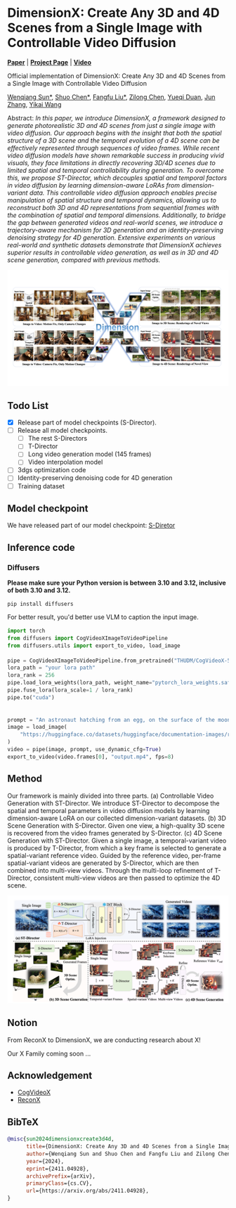 # DimensionX: Create Any 3D and 4D Scenes from a Single Image with Controllable Video Diffusion

[**Paper**](https://arxiv.org/abs/2411.04928) | [**Project Page**](https://chenshuo20.github.io/DimensionX/) | [**Video**](https://youtu.be/ViDQI1HMY2U?si=f1RGd82n6yj6TOFB)

Official implementation of DimensionX: Create Any 3D and 4D Scenes from a Single Image with Controllable Video Diffusion

[Wenqiang Sun*](https://github.com/wenqsun), [Shuo Chen*](https://chenshuo20.github.io/), [Fangfu Liu*](https://liuff19.github.io/), [Zilong Chen](https://scholar.google.com/citations?user=2pbka1gAAAAJ), [Yueqi Duan](https://duanyueqi.github.io/), [Jun Zhang](https://eejzhang.people.ust.hk/), [Yikai Wang](https://yikaiw.github.io/)

Abstract: *In this paper, we introduce DimensionX, a framework designed to generate photorealistic 3D and 4D scenes from just a single image with video diffusion. Our approach begins with the insight that both the spatial structure of a 3D scene and the temporal evolution of a 4D scene can be effectively represented through sequences of video frames. While recent video diffusion models have shown remarkable success in producing vivid visuals, they face limitations in directly recovering 3D/4D scenes due to limited spatial and temporal controllability during generation. To overcome this, we propose ST-Director, which decouples spatial and temporal factors in video diffusion by learning dimension-aware LoRAs from dimension-variant data. This controllable video diffusion approach enables precise manipulation of spatial structure and temporal dynamics, allowing us to reconstruct both 3D and 4D representations from sequential frames with the combination of spatial and temporal dimensions. Additionally, to bridge the gap between generated videos and real-world scenes, we introduce a trajectory-aware mechanism for 3D generation and an identity-preserving denoising strategy for 4D generation. Extensive experiments on various real-world and synthetic datasets demonstrate that DimensionX achieves superior results in controllable video generation, as well as in 3D and 4D scene generation, compared with previous methods.*
<p align="center">
    <img src="assets/file/teaser.png">
</p>

## Todo List
- [x] Release part of model checkpoints (S-Director).
- [ ] Release all model checkpoints.
    - [ ] The rest S-Directors
    - [ ] T-Director
    - [ ] Long video generation model (145 frames)
    - [ ] Video interpolation model
- [ ] 3dgs optimization code
- [ ] Identity-preserving denoising code for 4D generation
- [ ] Training dataset

## Model checkpoint

We have released part of our model checkpoint: [S-Diretor](https://drive.google.com/file/d/1zm9G7FH9UmN390NJsVTKmmUdo-3NM5t-/view?usp=drive_link)

## Inference code

### Diffusers

**Please make sure your Python version is between 3.10 and 3.12, inclusive of both 3.10 and 3.12.**

```
pip install diffusers
```

For better result, you'd better use VLM to caption the input image.

```python
import torch
from diffusers import CogVideoXImageToVideoPipeline
from diffusers.utils import export_to_video, load_image

pipe = CogVideoXImageToVideoPipeline.from_pretrained("THUDM/CogVideoX-5b-I2V", torch_dtype=torch.bfloat16)
lora_path = "your lora path"
lora_rank = 256
pipe.load_lora_weights(lora_path, weight_name="pytorch_lora_weights.safetensors", adapter_name="test_1")
pipe.fuse_lora(lora_scale=1 / lora_rank)
pipe.to("cuda")


prompt = "An astronaut hatching from an egg, on the surface of the moon, the darkness and depth of space realised in the background. High quality, ultrarealistic detail and breath-taking movie-like camera shot."
image = load_image(
    "https://huggingface.co/datasets/huggingface/documentation-images/resolve/main/diffusers/astronaut.jpg"
)
video = pipe(image, prompt, use_dynamic_cfg=True)
export_to_video(video.frames[0], "output.mp4", fps=8)
```




## Method
Our framework is mainly divided into three parts. (a) Controllable Video Generation with ST-Director. We introduce ST-Director to decompose the spatial and temporal parameters in video diffusion models by learning dimension-aware LoRA on our collected dimension-variant datasets.  (b) 3D Scene Generation with S-Director. Given one view, a high-quality 3D scene is recovered from the video frames generated by S-Director.  (c) 4D Scene Generation with ST-Director. Given a single image, a temporal-variant video is produced by T-Director, from which a key frame is selected to generate a spatial-variant reference video. Guided by the reference video, per-frame spatial-variant videos are generated by S-Director, which are then combined into multi-view videos. Through the multi-loop refinement of T-Director, consistent multi-view videos are then passed to optimize the 4D scene.

<p align="center">
    <img src="assets/file/pipeline.png">
</p>


## Notion
From ReconX to DimensionX, we are conducting research about X! 

Our X Family coming soon ...


## Acknowledgement
- [CogVideoX](https://github.com/THUDM/CogVideo)
- [ReconX](https://github.com/liuff19/ReconX)


## BibTeX

```bibtex
@misc{sun2024dimensionxcreate3d4d,
      title={DimensionX: Create Any 3D and 4D Scenes from a Single Image with Controllable Video Diffusion}, 
      author={Wenqiang Sun and Shuo Chen and Fangfu Liu and Zilong Chen and Yueqi Duan and Jun Zhang and Yikai Wang},
      year={2024},
      eprint={2411.04928},
      archivePrefix={arXiv},
      primaryClass={cs.CV},
      url={https://arxiv.org/abs/2411.04928}, 
}
```
